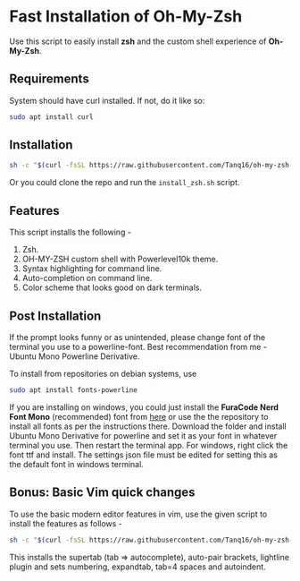 # Fast Installation of Oh-My-Zsh

Use this script to easily install **zsh** and the custom shell experience of **Oh-My-Zsh**.

## Requirements

System should have curl installed. If not, do it like so:
```bash
sudo apt install curl
```

## Installation
```bash
sh -c "$(curl -fsSL https://raw.githubusercontent.com/Tanq16/oh-my-zsh-speed-installation/master/install_zsh.sh)"
```
Or you could clone the repo and run the `install_zsh.sh` script.

## Features
This script installs the following -
1. Zsh.
2. OH-MY-ZSH custom shell with Powerlevel10k theme.
3. Syntax highlighting for command line.
4. Auto-completion on command line.
5. Color scheme that looks good on dark terminals.

## Post Installation
If the prompt looks funny or as unintended, please change font of the terminal you use to a powerline-font. Best recommendation from me - Ubuntu Mono Powerline Derivative.

To install from repositories on debian systems, use
```bash
sudo apt install fonts-powerline
```

If you are installing on windows, you could just install the **FuraCode Nerd Font Mono** (recommended) font from [here](https://github.com/ryanoasis/nerd-fonts/releases/download/v2.1.0/FiraCode.zip) or use the the repository to install all fonts as per the instructions there. Download the folder and install Ubuntu Mono Derivative for powerline and set it as your font in whatever terminal you use. Then restart the terminal app. For windows, right click the font ttf and install. The settings json file must be edited for setting this as the default font in windows terminal.

## Bonus: Basic Vim quick changes
To use the basic modern editor features in vim, use the given script to install the features as follows -
```bash
sh -c "$(curl -fsSL https://raw.githubusercontent.com/Tanq16/oh-my-zsh-speed-installation/master/vim_improve.sh)"
```
This installs the supertab (tab => autocomplete), auto-pair brackets, lightline plugin and sets numbering, expandtab, tab=4 spaces and autoindent.
